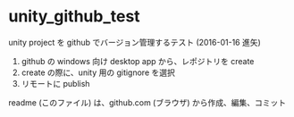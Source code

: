 # unity_github_test

unity project を github でバージョン管理するテスト (2016-01-16 進矢)

1. github の windows 向け desktop app から、レポジトリを create
2. create の際に、unity 用の gitignore を選択
3. リモートに publish

readme (このファイル) は、github.com (ブラウザ) から作成、編集、コミット
